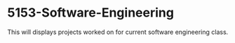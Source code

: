 # 5153-Software-Engineering
This will displays projects worked on for current software engineering class.

